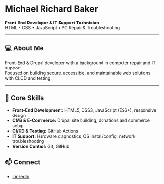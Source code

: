 # Michael Richard Baker

**Front-End Developer & IT Support Technician**  
HTML • CSS • JavaScript • PC Repair & Troubleshooting

---

## 💻 About Me
Front-End & Drupal developer with a background in computer repair and IT support.  
Focused on building secure, accessible, and maintainable web solutions with CI/CD and testing.  

---

## 🔧 Core Skills
- **Front-End Development:** HTML5, CSS3, JavaScript (ES6+), responsive design
- **CMS & E-Commerce:** Drupal site building, donations and commerce setup
- **CI/CD & Testing:** GitHub Actions
- **IT Support:** Hardware diagnostics, OS install/config, network troubleshooting
- **Version Control:** Git, GitHub

## 📫 Connect
- [LinkedIn](https://www.linkedin.com/in/promptmike/)
